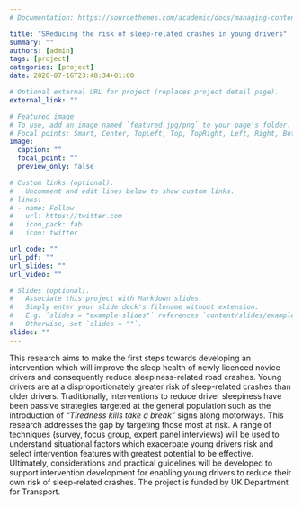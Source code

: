 ```yaml
---
# Documentation: https://sourcethemes.com/academic/docs/managing-content/

title: "SReducing the risk of sleep‐related crashes in young drivers"
summary: ""
authors: [admin]
tags: [project]
categories: [project]
date: 2020-07-16T23:48:34+01:00

# Optional external URL for project (replaces project detail page).
external_link: ""

# Featured image
# To use, add an image named `featured.jpg/png` to your page's folder.
# Focal points: Smart, Center, TopLeft, Top, TopRight, Left, Right, BottomLeft, Bottom, BottomRight.
image:
  caption: ""
  focal_point: ""
  preview_only: false

# Custom links (optional).
#   Uncomment and edit lines below to show custom links.
# links:
# - name: Follow
#   url: https://twitter.com
#   icon_pack: fab
#   icon: twitter

url_code: ""
url_pdf: ""
url_slides: ""
url_video: ""

# Slides (optional).
#   Associate this project with Markdown slides.
#   Simply enter your slide deck's filename without extension.
#   E.g. `slides = "example-slides"` references `content/slides/example-slides.md`.
#   Otherwise, set `slides = ""`.
slides: ""
---
```

This research aims to make the first steps towards developing an intervention which will improve the sleep health of newly licenced novice drivers and consequently reduce sleepiness-related road crashes. Young drivers are at a disproportionately greater risk of sleep-related crashes than older drivers. Traditionally, interventions to reduce driver sleepiness have been passive strategies targeted at the general population such as the introduction of *“Tiredness kills take a break”* signs along motorways. This research addresses the gap by targeting those most at risk. A range of techniques (survey, focus group, expert panel interviews) will be used to understand situational factors which exacerbate young drivers risk and select intervention features with greatest potential to be effective. Ultimately, considerations and practical guidelines will be developed to support  intervention development for enabling young drivers to  reduce their own risk of sleep-related crashes. The project is funded by UK Department for Transport. 